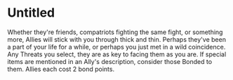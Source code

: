 # Untitled

Whether they're friends, compatriots fighting the same fight, or something more, Allies will stick with you through thick and thin. Perhaps they've been a part of your life for a while, or perhaps you just met in a wild coincidence. Any Threats you select, they are as key to facing them as you are. If special items are mentioned in an Ally's description, consider those Bonded to them. Allies each cost 2 bond points.